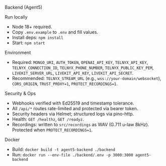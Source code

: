 Backend (Agent5)

Run locally

- Node 18+ required.
- Copy `.env.example` to `.env` and fill values.
- Install deps: `npm install`
- Start: `npm start`

Environment

- Required: `MONGO_URI`, `AUTH_TOKEN`, `OPENAI_API_KEY`, `TELNYX_API_KEY`, `TELNYX_CONNECTION_ID`, `TELNYX_PHONE_NUMBER`, `TELNYX_PUBLIC_KEY_PEM`, `LIVEKIT_SERVER_URL`, `LIVEKIT_API_KEY`, `LIVEKIT_API_SECRET`.
- Recommended: `TELNYX_STREAM_URL` (e.g., `wss://your-domain/websocket`), `CORS_ORIGIN`, `TRUST_PROXY=1`, `PROTECT_RECORDINGS=1`.

Security & Ops

- Webhooks verified with Ed25519 and timestamp tolerance.
- All `/api/*` routes rate-limited and protected via bearer token.
- Security headers via Helmet; structured logs via pino-http.
- Health: `GET /healthz`, `GET /readyz`.
- Recordings: written to `src/recordings` as WAV (G.711 u-law 8kHz). Protected when `PROTECT_RECORDINGS=1`.

Docker

- Build: `docker build -t agent5-backend ./backend`
- Run: `docker run --env-file ./backend/.env -p 3000:3000 agent5-backend`

